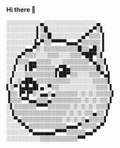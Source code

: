 ### Hi there 👋

░░░░░░░░░▄░░░░░░░░░░░░░░▄<br>
░░░░░░░░▌▒█░░░░░░░░░░░▄▀▒▌<br>
░░░░░░░░▌▒▒█░░░░░░░░▄▀▒▒▒▐<br>
░░░░░░░▐▄▀▒▒▀▀▀▀▄▄▄▀▒▒▒▒▒▐<br>
░░░░░▄▄▀▒░▒▒▒▒▒▒▒▒▒█▒▒▄█▒▐<br>
░░░▄▀▒▒▒░░░▒▒▒░░░▒▒▒▀██▀▒▌<br>
░░▐▒▒▒▄▄▒▒▒▒░░░▒▒▒▒▒▒▒▀▄▒▒▌<br>
░░▌░░▌█▀▒▒▒▒▒▄▀█▄▒▒▒▒▒▒▒█▒▐<br>
░▐░░░▒▒▒▒▒▒▒▒▌██▀▒▒░░░▒▒▒▀▄▌<br>
░▌░▒▄██▄▒▒▒▒▒▒▒▒▒░░░░░░▒▒▒▒▌<br>
▌▒▀▐▄█▄█▌▄░▀▒▒░░░░░░░░░░▒▒▒▐<br>
▐▒▒▐▀▐▀▒░▄▄▒▄▒▒▒▒▒▒░▒░▒░▒▒▒▒▌<br>
▐▒▒▒▀▀▄▄▒▒▒▄▒▒▒▒▒▒▒▒░▒░▒░▒▒▐<br>
░▌▒▒▒▒▒▒▀▀▀▒▒▒▒▒▒░▒░▒░▒░▒▒▒▌<br>
░▐▒▒▒▒▒▒▒▒▒▒▒▒▒▒░▒░▒░▒▒▄▒▒▐<br>
░░▀▄▒▒▒▒▒▒▒▒▒▒▒░▒░▒░▒▄▒▒▒▒▌<br>
░░░░▀▄▒▒▒▒▒▒▒▒▒▒▄▄▄▀▒▒▒▒▄▀<br>
░░░░░░▀▄▄▄▄▄▄▀▀▀▒▒▒▒▒▄▄▀<br>
░░░░░░░░░▒▒▒▒▒▒▒▒▒▒▀▀

<!--
**ahmetabdi/ahmetabdi** is a ✨ _special_ ✨ repository because its `README.md` (this file) appears on your GitHub profile.

Here are some ideas to get you started:

- 🔭 I’m currently working on ...
- 🌱 I’m currently learning ...
- 👯 I’m looking to collaborate on ...
- 🤔 I’m looking for help with ...
- 💬 Ask me about ...
- 📫 How to reach me: ...
- 😄 Pronouns: ...
- ⚡ Fun fact: ...
-->
